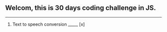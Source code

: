 ## Welcom, this is 30 days coding challenge in JS.

_______________________________________________

1. Text to speech conversion _____ [x]